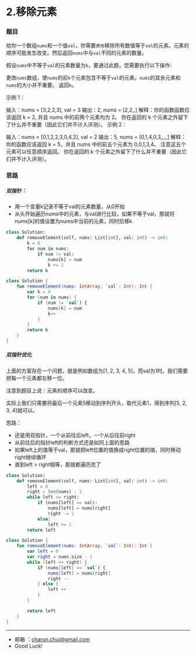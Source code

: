 2.移除元素
===


### 题目

给你一个数组`nums`和一个值`val`，你需要`原地`移除所有数值等于`val`的元素。元素的顺序可能发生改变。然后返回`nums`中与`val`不同的元素的数量。

假设`nums`中不等于`val`的元素数量为`k`，要通过此题，您需要执行以下操作:    

更改`nums`数组，使`nums`的前`k`个元素包含不等于`val`的元素。`nums`的其余元素和`nums`的大小并不重要。
返回`k`。


示例 1：

输入：nums = [3,2,2,3], val = 3
输出：2, nums = [2,2,_,_]
解释：你的函数函数应该返回 k = 2, 并且 nums 中的前两个元素均为 2。
你在返回的 k 个元素之外留下了什么并不重要（因此它们并不计入评测）。
示例 2：

输入：nums = [0,1,2,2,3,0,4,2], val = 2
输出：5, nums = [0,1,4,0,3,_,_,_]
解释：你的函数应该返回 k = 5，并且 nums 中的前五个元素为 0,0,1,3,4。
注意这五个元素可以任意顺序返回。
你在返回的 k 个元素之外留下了什么并不重要（因此它们并不计入评测）。


### 思路

##### 双指针： 

- 用一个变量k记录不等于val的元素数量，从0开始
- 从头开始遍历nums中的元素，与val进行比较，如果不等于val，那就将nums[k]的值设置为nums中当前的元素，同时后移k

```python
class Solution:
    def removeElement(self, nums: List[int], val: int) -> int:
        k = 0
        for num in nums:
            if num != val:
                nums[k] = num
                k += 1
        return k
```


```kotlin
class Solution {
    fun removeElement(nums: IntArray, `val`: Int): Int {
        var k = 0
        for (num in nums) {
            if (num != `val`) {
                nums[k] = num
                k++
            }
        }
        return k
    }
}
```

##### 双指针优化

上面的方案存在一个问题，就是例如数组为[1, 2, 3, 4, 5]，而val为1时。我们需要把每一个元素都左移一位。   

注意到题目上说：元素的顺序可以改变。    

实际上我们只需要将最后一个元素5移动到序列开头，取代元素1，得到序列[5, 2, 3, 4]就可以。 


思路： 
- 还是用双指针，一个从前往后left，一个从后往前right
- 从前往后的指针left的判断方式还是如同上面的思路
- 如果left上的值等于val，那就把left位置的值换成right位置的值，同时移动right继续循环
- 直到left > right相等，那就都遍历完了

```python
class Solution:
    def removeElement(self, nums: List[int], val: int) -> int:
        left = 0
        right = len(nums) - 1
        while left <= right:
            if (nums[left] == val):
                nums[left] = nums[right]
                right -= 1
            else:
                left += 1
        return left   
```

```Kotlin
class Solution {
    fun removeElement(nums: IntArray, `val`: Int): Int {
        var left = 0
        var right = nums.size - 1
        while (left <= right) {
            if (nums[left] == `val`) {
                nums[left] = nums[right]
                right --
            } else {
                left ++
            }
        }

        return left
    }
}
```



---
- 邮箱 ：charon.chui@gmail.com  
- Good Luck! 

	
